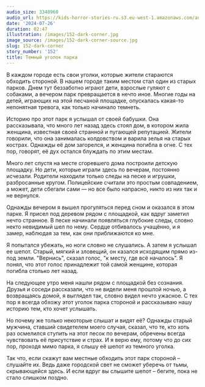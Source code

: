 ```yaml
---
audio_size: 3348960
audio_url: https://kids-horror-stories-ru.s3.eu-west-1.amazonaws.com/audio/152-dark-corner.mp3
date: '2024-07-26'
duration: 02:47
illustration: /images/152-dark-corner.jpg
image_source: /images/152-dark-corner-source.jpg
slug: 152-dark-corner
story_number: '152'
title: Темный уголок парка
---
```


В каждом городе есть свои уголки, которые жители стараются обходить стороной. В нашем городе таким местом стал один из старых парков. Днем тут беззаботно играют дети, взрослые гуляют с собаками, а вечером парк превращается в нечто иное. Многие годы на детей, играющих на этой песчаной площадке, опускалась какая-то непонятная тревога, как только начинало темнеть.

Историю про этот парк я услышал от своей бабушки. Она рассказывала, что много лет назад здесь стоял дом, в котором жила женщина, известная своей странной и пугающей репутацией. Жители говорили, что она занималась колдовством и варила зелья на старых кострах. Однажды её дом загорелся, и женщина погибла в огне. С тех пор, говорят, её дух остался блуждать по этим местам.

Много лет спустя на месте сгоревшего дома построили детскую площадку. Но дети, которые играли здесь по вечерам, постоянно исчезали. Родители находили только следы на песке и игрушки, разбросанные кругом. Полицейские считали это простым совпадением, а может, дети сбегали сами — но все было напрасно, никто из них так и не вернулся.

Однажды вечером я вышел прогуляться перед сном и оказался в этом парке. Я присел под деревом рядом с площадкой, как вдруг заметил нечто странное. В песке начинали появляться глубокие следы, словно некто невидимый шел по нему. Сердце отбивалось учащённо, и я замер, наблюдая за тем, как они приближаются ко мне.

Я попытался убежать, но ноги словно не слушались. А затем я услышал ее шепот. Старый, мягкий и зловещий, он казался исходящим прямо из-под земли. "Вернись", сказал голос, "к месту, где всё началось". Я понял, что этот голос принадлежит той самой женщине, которая погибла столько лет назад.

На следующее утро меня нашли рядом с площадкой без сознания. Друзья и соседи рассказали, что не видели меня прошлой ночью, а возвращаясь домой, я выглядел так, словно видел нечто ужасное. С тех пор я всегда обхожу этот уголок парка стороной и рассказываю нашу историю тем, кто хочет услышать.

Но почему же только некоторые слышат и видят её? Однажды старый мужчина, ставший свидетелем моего случая, сказал, что те, кто хоть раз осмелился ступить на этот песок по вечерам, обречены всегда чувствовать её присутствие и страх. И я верю ему, потому что до сих пор, проходя мимо парка, я слышу её шепот из темного уголка.

Так что, если скажут вам местные обходить этот парк стороной – слушайте их. Ведь даже городской свет не сможет уберечь от тьмы, скрывающейся здесь. И если вдруг вы слышите шепот – бегите, пока не стало слишком поздно.